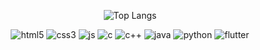 <div align=center>

<!--
  ![Head](https://capsule-render.vercel.app/api?type=waving&height=300&text=⋆⁺₊⋆++Welcome+to+hiyunD's+github++⋆⁺₊⋆&fontSize=30&fontColor=FFFFFF&animation=twinkling&color=0:c8fdf9,100:3cade5&fontAlignY=40)

-->

  ![Top Langs](https://github-readme-stats.vercel.app/api/top-langs/?username=hiyunD&layout=compact)

  ![html5](https://img.shields.io/badge/HTML5-E34F26?style=for-the-badge&logo=html5&logoColor=white)
  ![css3](https://img.shields.io/badge/CSS3-1572B6?style=for-the-badge&logo=css3&logoColor=white)
  ![js](https://img.shields.io/badge/JavaScript-F7DF1E?style=for-the-badge&logo=JavaScript&logoColor=white)
  ![c](https://img.shields.io/badge/C-00599C?style=for-the-badge&logo=c&logoColor=white)
  ![c++](https://img.shields.io/badge/C%2B%2B-00599C?style=for-the-badge&logo=c%2B%2B&logoColor=white)
  ![java](https://img.shields.io/badge/Java-ED8B00?style=for-the-badge&logo=openjdk&logoColor=white)
  ![python](https://img.shields.io/badge/Python-3776AB?style=for-the-badge&logo=python&logoColor=white)
  ![flutter](https://img.shields.io/badge/Flutter-02569B?style=for-the-badge&logo=flutter&logoColor=white)
  
  
</div>


<!--
**hiyunD/hiyunD** is a ✨ _special_ ✨ repository because its `README.md` (this file) appears on your GitHub profile.

Here are some ideas to get you started:

- 🔭 I’m currently working on ...
- 🌱 I’m currently learning ...
- 👯 I’m looking to collaborate on ...
- 🤔 I’m looking for help with ...
- 💬 Ask me about ...
- 📫 How to reach me: ...
- 😄 Pronouns: ...
- ⚡ Fun fact: ...
-->
